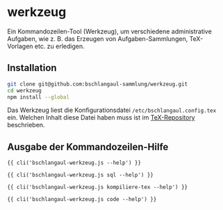 # werkzeug

Ein Kommandozeilen-Tool (Werkzeug), um verschiedene administrative
Aufgaben, wie z. B. das Erzeugen von Aufgaben-Sammlungen, TeX-Vorlagen
etc. zu erledigen.

## Installation

```sh
git clone git@github.com:bschlangaul-sammlung/werkzeug.git
cd werkzeug
npm install --global
```

Das Werkzeug liest die Konfigurationsdatei `/etc/bschlangaul.config.tex`
ein. Welchen Inhalt diese Datei haben muss ist im
[TeX-Repository](https://github.com/bschlangaul-sammlung/tex#systemvoraussetzungen)
beschrieben.

## Ausgabe der Kommandozeilen-Hilfe

```
{{ cli('bschlangaul-werkzeug.js --help') }}
```

```
{{ cli('bschlangaul-werkzeug.js sql --help') }}
```

```
{{ cli('bschlangaul-werkzeug.js kompiliere-tex --help') }}
```

```
{{ cli('bschlangaul-werkzeug.js code --help') }}
```
